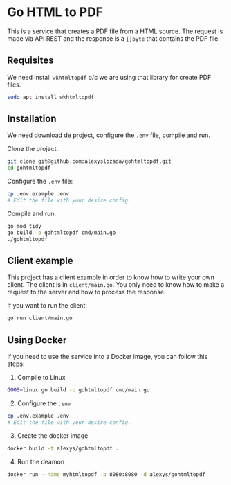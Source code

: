 # Go HTML to PDF

This is a service that creates a PDF file from a HTML source. The request is made via API REST and the response
is a `[]byte` that contains the PDF file.

## Requisites

We need install `wkhtmltopdf` b/c we are using that library for create PDF files.

```bash
sudo apt install wkhtmltopdf
```

## Installation

We need download de project, configure the `.env` file, compile and run.

Clone the project:

```bash
git clone git@github.com:alexyslozada/gohtmltopdf.git
cd gohtmltopdf
```

Configure the `.env` file:

```bash
cp .env.example .env
# Edit the file with your desire config.
```

Compile and run:
```bash
go mod tidy
go build -o gohtmltopdf cmd/main.go
./gohtmltopdf
```

## Client example

This project has a client example in order to know how to write your own client.
The client is in `client/main.go`. You only need to know how to make a request 
to the server and how to process the response.

If you want to run the client:

```bash
go run client/main.go
```

## Using Docker

If you need to use the service into a Docker image, you can follow this steps:

1. Compile to Linux

```bash
GOOS=linux go build -o gohtmltopdf cmd/main.go
```

2. Configure the `.env`

```bash
cp .env.example .env
# Edit the file with your desire config.
```

3. Create the docker image

```bash
docker build -t alexys/gohtmltopdf .
```

4. Run the deamon

```bash
docker run --name myhtmltopdf -p 8080:8080 -d alexys/gohtmltopdf
```
